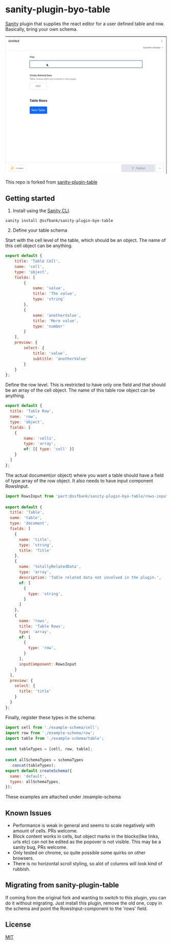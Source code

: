 # sanity-plugin-byo-table

[Sanity](https://www.sanity.io/) plugin that supplies the react editor for a user defined table and row. Basically, bring your own schema.

<img src="./docs/byo-table-demo.gif">

This repo is forked from [sanity-plugin-table](https://www.github.com/rdunk/sanity-plugin-table)

## Getting started

1. Install using the [Sanity CLI](https://www.sanity.io/docs/cli).

```
sanity install @ssfbank/sanity-plugin-byo-table
```

2. Define your table schema

Start with the cell level of the table, which should be an object.
The name of this cell object can be anything.

```javascript
export default {
    title: 'Table Cell',
    name: 'cell',
    type: 'object',
    fields: [
        {
            name: 'value',
            title: 'The value',
            type: 'string'
        },
        {
            name: 'anotherValue',
            title: 'More value',
            type: 'number'
        }
    ],
    preview: {
        select: {
            title: 'value',
            subtitle: 'anotherValue'
        }
    }
};
```

Define the row level. This is restricted to have only one field and that should be an array of the cell object.
The name of this table row object can be anything.

```javascript
export default {
  title: 'Table Row',
  name: 'row',
  type: 'object',
  fields: [
    {
        name: 'cells',
        type: 'array',
        of: [{ type: 'cell' }]
    }
  ]
};
```

The actual document(or object) where you want a table should have a field of type array of the row object. It also needs to have input component RowsInput.

```javascript
import RowsInput from 'part:@ssfbank/sanity-plugin-byo-table/rows-input';

export default {
  title: 'Table',
  name: 'table',
  type: 'document',
  fields: [
    {
      name: 'title',
      type: 'string',
      title: 'Title'
    },
    {
      name: 'totallyRelatedData',
      type: 'array',
      description: 'Table related data not involved in the plugin.',
      of: [
        {
          type: 'string',
        }
      ]
    },
    {
      name: 'rows',
      title: 'Table Rows',
      type: 'array',
      of: [
        {
          type: 'row',
        }
      ],
      inputComponent: RowsInput
    }
  ],
  preview: {
    select: {
      title: 'title'
    }
  }
};
```

Finally, register these types in the schema:

```javascript
import cell from './example-schema/cell';
import row from './example-schema/row';
import table from './example-schema/table';

const tableTypes = [cell, row, table];

const allSchemaTypes = schemaTypes
  .concat(tableTypes);
export default createSchema({
  name: 'default',
  types: allSchemaTypes,
});
```

These examples are attached under /example-schema

## Known Issues

- Performance is weak in general and seems to scale negatively with amount of cells. PRs welcome.
- Block content works in cells, but object marks in the blocks(like links, urls etc) can not be edited as the popover is not visible. This may be a sanity bug, PRs welcome.
- Only tested on chrome, so quite possible some quirks on other browsers.
- There is no horizontal scroll styling, so alot of columns will look kind of rubbish.

## Migrating from sanity-plugin-table

If coming from the original fork and wanting to switch to this plugin,
you can do it without migrating. Just install this plugin, remove the old one, copy in the schema and point the RowsInput-component to the 'rows' field.

## License

[MIT](http://opensource.org/licenses/MIT)

